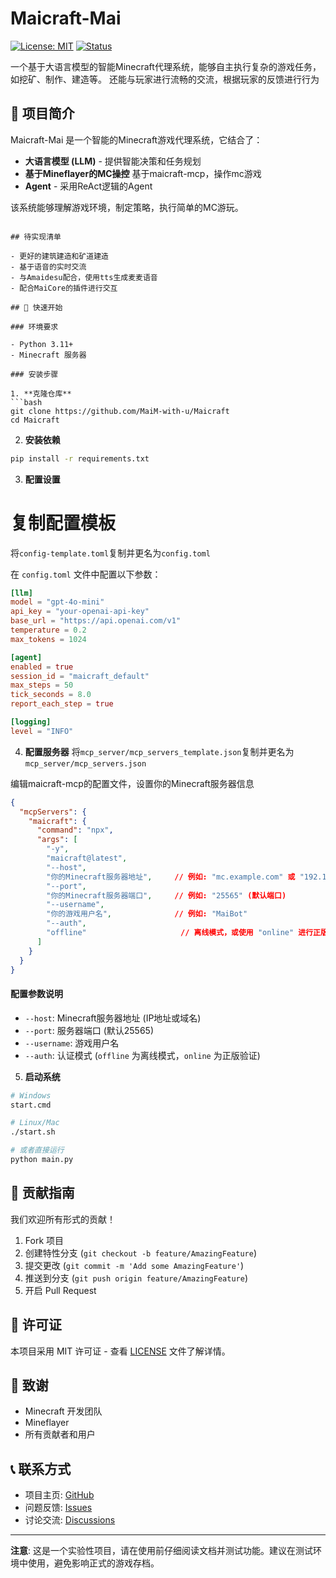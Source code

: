 # Maicraft-Mai

[![License: MIT](https://img.shields.io/badge/License-MIT-yellow.svg)](https://opensource.org/licenses/MIT)
[![Status](https://img.shields.io/badge/Status-Active-green.svg)](https://github.com/MaiToTheGate/Maicraft-Mai)

一个基于大语言模型的智能Minecraft代理系统，能够自主执行复杂的游戏任务，如挖矿、制作、建造等。
还能与玩家进行流畅的交流，根据玩家的反馈进行行为

## 🎯 项目简介

Maicraft-Mai 是一个智能的Minecraft游戏代理系统，它结合了：
- **大语言模型 (LLM)** - 提供智能决策和任务规划
- **基于Mineflayer的MC操控** 基于maicraft-mcp，操作mc游戏
- **Agent** - 采用ReAct逻辑的Agent

该系统能够理解游戏环境，制定策略，执行简单的MC游玩。
```

## 待实现清单

- 更好的建筑建造和矿道建造
- 基于语音的实时交流
- 与Amaidesu配合，使用tts生成麦麦语音
- 配合MaiCore的插件进行交互

## 🚀 快速开始

### 环境要求

- Python 3.11+
- Minecraft 服务器

### 安装步骤

1. **克隆仓库**
```bash
git clone https://github.com/MaiM-with-u/Maicraft
cd Maicraft
```

2. **安装依赖**
```bash
pip install -r requirements.txt
```

3. **配置设置**
# 复制配置模板
将`config-template.toml`复制并更名为`config.toml`

在 `config.toml` 文件中配置以下参数：

```toml
[llm]
model = "gpt-4o-mini"
api_key = "your-openai-api-key"
base_url = "https://api.openai.com/v1"
temperature = 0.2
max_tokens = 1024

[agent]
enabled = true
session_id = "maicraft_default"
max_steps = 50
tick_seconds = 8.0
report_each_step = true

[logging]
level = "INFO"
```

4. **配置服务器**
将`mcp_server/mcp_servers_template.json`复制并更名为`mcp_server/mcp_servers.json`

编辑maicraft-mcp的配置文件，设置你的Minecraft服务器信息
```json
{
  "mcpServers": {
    "maicraft": {
      "command": "npx",
      "args": [
        "-y",
        "maicraft@latest",
        "--host",
        "你的Minecraft服务器地址",     // 例如: "mc.example.com" 或 "192.168.1.100"
        "--port",
        "你的Minecraft服务器端口",     // 例如: "25565" (默认端口)
        "--username",
        "你的游戏用户名",              // 例如: "MaiBot"
        "--auth",
        "offline"                     // 离线模式，或使用 "online" 进行正版验证
      ]
    }
  }
}
```
#### 配置参数说明
- `--host`: Minecraft服务器地址 (IP地址或域名)
- `--port`: 服务器端口 (默认25565)
- `--username`: 游戏用户名
- `--auth`: 认证模式 (`offline` 为离线模式，`online` 为正版验证)

5. **启动系统**
```bash
# Windows
start.cmd

# Linux/Mac
./start.sh

# 或者直接运行
python main.py
```


## 🤝 贡献指南

我们欢迎所有形式的贡献！

1. Fork 项目
2. 创建特性分支 (`git checkout -b feature/AmazingFeature`)
3. 提交更改 (`git commit -m 'Add some AmazingFeature'`)
4. 推送到分支 (`git push origin feature/AmazingFeature`)
5. 开启 Pull Request

## 📄 许可证

本项目采用 MIT 许可证 - 查看 [LICENSE](LICENSE) 文件了解详情。

## 🙏 致谢

- Minecraft 开发团队
- Mineflayer
- 所有贡献者和用户


## 📞 联系方式

- 项目主页: [GitHub](https://github.com/MaiToTheGate/Maicraft-Mai)
- 问题反馈: [Issues](https://github.com/MaiToTheGate/Maicraft-Mai/issues)
- 讨论交流: [Discussions](https://github.com/MaiToTheGate/Maicraft-Mai/discussions)

---

**注意**: 这是一个实验性项目，请在使用前仔细阅读文档并测试功能。建议在测试环境中使用，避免影响正式的游戏存档。
